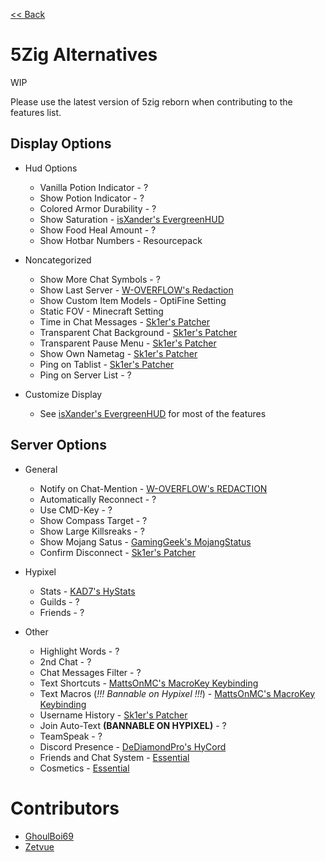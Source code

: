 [<< Back](README.md)

# 5Zig Alternatives

WIP

Please use the latest version of 5zig reborn when contributing to the features list.

## Display Options

- Hud Options

  - Vanilla Potion Indicator - ?
  - Show Potion Indicator - ?
  - Colored Armor Durability - ?
  - Show Saturation - [isXander's EvergreenHUD](https://modrinth.com/mod/evergreenhud/versions)
  - Show Food Heal Amount - ?
  - Show Hotbar Numbers - Resourcepack

- Noncategorized

  - Show More Chat Symbols - ?
  - Show Last Server - [W-OVERFLOW's Redaction](https://github.com/W-OVERFLOW/REDACTION/releases/latest)
  - Show Custom Item Models - OptiFine Setting
  - Static FOV - Minecraft Setting
  - Time in Chat Messages - [Sk1er's Patcher](https://sk1er.club/mods/patcher)
  - Transparent Chat Background - [Sk1er's Patcher](https://sk1er.club/mods/patcher)
  - Transparent Pause Menu - [Sk1er's Patcher](https://sk1er.club/mods/patcher)
  - Show Own Nametag - [Sk1er's Patcher](https://sk1er.club/mods/patcher)
  - Ping on Tablist - [Sk1er's Patcher](https://sk1er.club/mods/patcher)
  - Ping on Server List - ?

- Customize Display

  - See [isXander's EvergreenHUD](https://modrinth.com/mod/evergreenhud/versions) for most of the features

## Server Options

- General

  - Notify on Chat-Mention - [W-OVERFLOW's REDACTION](https://github.com/W-OVERFLOW/REDACTION/releases/latest)
  - Automatically Reconnect - ?
  - Use CMD-Key - ?
  - Show Compass Target - ?
  - Show Large Killsreaks - ?
  - Show Mojang Satus - [GamingGeek's MojangStatus](https://github.com/GamingGeek/MojangStatus/releases/latest)
  - Confirm Disconnect - [Sk1er's Patcher](https://sk1er.club/mods/patcher)

- Hypixel

  - Stats - [KAD7's HyStats](https://download2274.mediafire.com/5o9in79dryzg/so4sw1wn8aso68i/HyStats-v4.1_1.8.9.jar)
  - Guilds - ?
  - Friends - ?

- Other

  - Highlight Words - ?
  - 2nd Chat - ?
  - Chat Messages Filter - ?
  - Text Shortcuts - [MattsOnMC's MacroKey Keybinding](https://www.curseforge.com/minecraft/mc-mods/macrokey-keybinding/files/all?filter-game-version=2020709689%3A5806)
  - Text Macros (*!!! Bannable on Hypixel !!!*) - [MattsOnMC's MacroKey Keybinding](https://www.curseforge.com/minecraft/mc-mods/macrokey-keybinding/files/all?filter-game-version=2020709689%3A5806)
  - Username History - [Sk1er's Patcher](https://sk1er.club/mods/patcher)
  - Join Auto-Text **(BANNABLE ON HYPIXEL)** - ?
  - TeamSpeak - ?
  - Discord Presence - [DeDiamondPro's HyCord](https://github.com/DeDiamondPro/HyCord/releases/latest)
  - Friends and Chat System - [Essential](https://essential.gg)
  - Cosmetics - [Essential](https://essential.gg)

# Contributors

- [GhoulBoi69](https://github.com/GhoulBoii)
- [Zetvue](https://zetvue.carrd.co)
